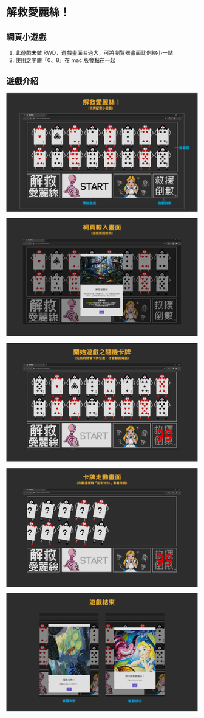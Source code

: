 # 解救愛麗絲！

## 網頁小遊戲

1. 此遊戲未做 RWD，遊戲畫面若過大，可將瀏覽器畫面比例縮小一點
2. 使用之字體「0、8」在 mac 版會黏在一起

## 遊戲介紹

![遊戲說明1](https://raw.githubusercontent.com/Leileisme/TurnCardGame-JQ/main/images/readme/readme_01.png)

![遊戲說明2](https://raw.githubusercontent.com/Leileisme/TurnCardGame-JQ/main/images/readme/readme_02.png)

![遊戲說明3](https://raw.githubusercontent.com/Leileisme/TurnCardGame-JQ/main/images/readme/readme_03.png)

![遊戲說明4](https://raw.githubusercontent.com/Leileisme/TurnCardGame-JQ/main/images/readme/readme_04.png)

![遊戲說明5](https://raw.githubusercontent.com/Leileisme/TurnCardGame-JQ/main/images/readme/readme_05.png)
